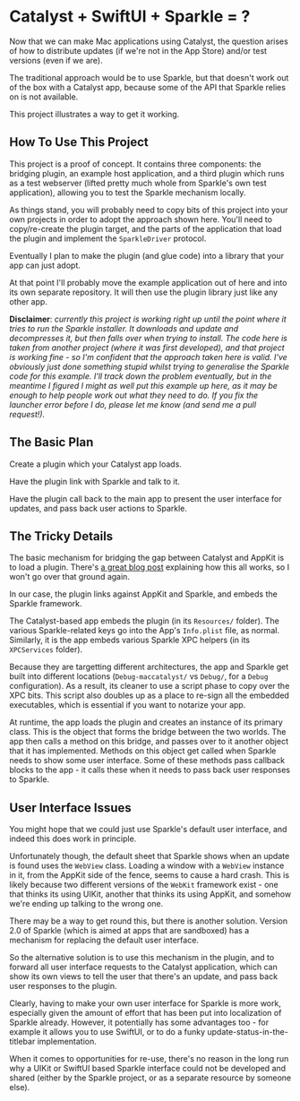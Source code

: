 # Catalyst + SwiftUI + Sparkle = ?

Now that we can make Mac applications using Catalyst, the question arises of how to distribute updates (if we're not in the App Store) and/or test versions (even if we are).

The traditional approach would be to use Sparkle, but that doesn't work out of the box with a Catalyst app, because some of the API that Sparkle relies on is not available.

This project illustrates a way to get it working.

## How To Use This Project

This project is a proof of concept. It contains three components: the bridging plugin, an example host application, and a third plugin which runs as a test webserver (lifted pretty much whole from Sparkle's own test application), allowing you to test the Sparkle mechanism locally. 

As things stand, you will probably need to copy bits of this project into your own projects in order to adopt the approach shown here. You'll need to copy/re-create the plugin target, and the parts of the application that load the plugin and implement the `SparkleDriver` protocol. 

Eventually I plan to make the plugin (and glue code) into a library that your app can just adopt. 

At that point I'll probably move the example application out of here and into its own separate repository. It will then use the plugin library just like any other app.

**Disclaimer**: *currently this project is working right up until the point where it tries to run the Sparkle installer. It downloads and update and decompresses it, but then falls over when trying to install. The code here is taken from another project (where it was first developed), and that project is working fine - so I'm confident that the approach taken here is valid. I've obviously just done something stupid whilst trying to generalise the Sparkle code for this example. I'll track down the problem eventually, but in the meantime I figured I might as well put this example up here, as it may be enough to help people work out what they need to do. If you fix the launcher error before I do, please let me know (and send me a pull request!).* 

## The Basic Plan

Create a plugin which your Catalyst app loads.

Have the plugin link with Sparkle and talk to it.

Have the plugin call back to the main app to present the user interface for updates, and pass back user actions to Sparkle.


## The Tricky Details

The basic mechanism for bridging the gap between Catalyst and AppKit is to load a plugin. There's [a great blog post](https://www.highcaffeinecontent.com/blog/20190607-Beyond-the-Checkbox-with-Catalyst-and-AppKit) explaining how this all works, so I won't go over that ground again.

In our case, the plugin links against AppKit and Sparkle, and embeds the Sparkle framework.

The Catalyst-based app embeds the plugin (in its `Resources/` folder). The various Sparkle-related keys go into the App's `Info.plist` file, as normal. Similarly, it is the app embeds various Sparkle XPC helpers (in its `XPCServices` folder). 

Because they are targetting different architectures, the app and Sparkle get built into different locations (`Debug-maccatalyst/` vs `Debug/`, for a `Debug` configuration). As a result, its cleaner to use a script phase to copy over the XPC bits. This script also doubles up as a place to re-sign all the embedded executables, which is essential if you want to notarize your app.

At runtime, the app loads the plugin and creates an instance of its primary class. This is the object that forms the bridge between the two worlds. The app then calls a method on this bridge, and passes over to it another object that it has implemented. Methods on this object get called when Sparkle needs to show some user interface. Some of these methods pass callback blocks to the app - it calls these when it needs to pass back user responses to Sparkle.  


## User Interface Issues 

You might hope that we could just use Sparkle's default user interface, and indeed this does work in principle. 

Unfortunately though, the default sheet that Sparkle shows when an update is found uses the `WebView` class. Loading a window with a `WebView` instance in it, from the AppKit side of the fence, seems to cause a hard crash. This is likely because two different versions of the `WebKit` framework exist - one that thinks its using UIKit, another that thinks its using AppKit, and somehow we're ending up talking to the wrong one.  

There may be a way to get round this, but there is another solution. Version 2.0 of Sparkle (which is aimed at apps that are sandboxed) has a mechanism for replacing the default user interface. 

So the alternative solution is to use this mechanism in the plugin, and to forward all user interface requests to the Catalyst application, which can show its own views to tell the user that there's an update, and pass back user responses to the plugin.

Clearly, having to make your own user interface for Sparkle is more work, especially given the amount of effort that has been put into localization of Sparkle already. However, it potentially has some advantages too - for example it allows you to use SwiftUI, or to do a funky update-status-in-the-titlebar implementation.

When it comes to opportunities for re-use, there's no reason in the long run why a UIKit or SwiftUI based Sparkle interface could not be developed and shared (either by the Sparkle project, or as a separate resource by someone else).

